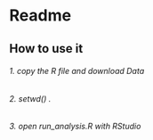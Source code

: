 # Readme

## How to use it 

###### 1. copy the R file and download Data 

###### 2. setwd() .

###### 3. open run_analysis.R with RStudio